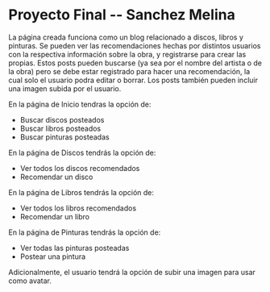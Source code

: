 # Proyecto Final -- Sanchez Melina

La página creada funciona como un blog relacionado a discos, libros y pinturas. 
Se pueden ver las recomendaciones hechas por distintos usuarios con la respectiva 
información sobre la obra, y registrarse para crear las propias. 
Estos posts pueden buscarse (ya sea por el nombre del artista o de la obra) pero se debe estar registrado para hacer una recomendación, la cual solo el usuario podra editar o borrar. 
Los posts también pueden incluir una imagen subida por el usuario.

En la página de Inicio tendras la opción de:

- Buscar discos posteados
- Buscar libros posteados
- Buscar pinturas posteadas

En la página de Discos tendrás la opción de:

- Ver todos los discos recomendados
- Recomendar un disco

En la página de Libros tendrás la opción de:

- Ver todos los libros recomendados
- Recomendar un libro

En la página de Pinturas tendrás la opción de:

- Ver todas las pinturas posteadas
- Postear una pintura

Adicionalmente, el usuario tendrá la opción de subir una imagen para usar como avatar.

